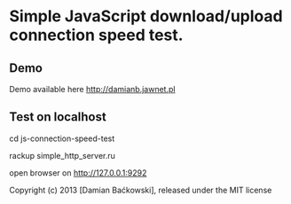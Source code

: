# Simple JavaScript download/upload connection speed test.

## Demo

Demo available here http://damianb.jawnet.pl

## Test on localhost

cd js-connection-speed-test

rackup simple_http_server.ru

open browser on http://127.0.0.1:9292

Copyright (c) 2013 [Damian Baćkowski], released under the MIT license
